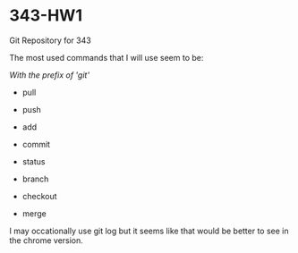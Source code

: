 # 343-HW1
Git Repository for 343


The most used commands that I will use seem to be:

*With the prefix of 'git'*

- pull
- push

- add 
- commit

- status 
- branch
- checkout
- merge

I may occationally use git log but it seems like that would be better to see in the chrome version. 

